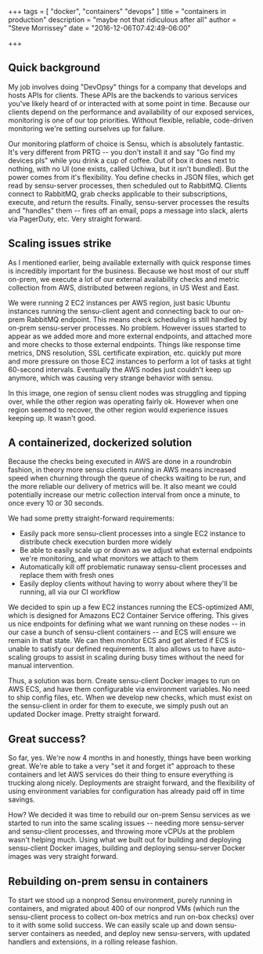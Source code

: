 +++
tags = [
  "docker",
  "containers"
  "devops"
]
title = "containers in production"
description = "maybe not that ridiculous after all"
author = "Steve Morrissey"
date = "2016-12-06T07:42:49-06:00"

+++

## Quick background

My job involves doing "DevOpsy" things for a company that develops and hosts APIs for clients. These APIs are the backends to various services you've likely heard of or interacted with at some point in time. Because our clients depend on the performance and availability of our exposed services, monitoring is one of our top priorities. Without flexible, reliable, code-driven monitoring we're setting ourselves up for failure.

Our monitoring platform of choice is Sensu, which is absolutely fantastic. It's very different from PRTG -- you don't install it and say "Go find my devices pls" while you drink a cup of coffee. Out of box it does next to nothing, with no UI (one exists, called Uchiwa, but it isn't bundled). But the power comes from it's flexibility.  You define checks in JSON files, which get read by sensu-server processes, then scheduled out to RabbitMQ. Clients connect to RabbitMQ, grab checks applicable to their subscriptions, execute, and return the results. Finally, sensu-server processes the results and "handles" them -- fires off an email, pops a message into slack, alerts via PagerDuty, etc. Very straight forward.

## Scaling issues strike

As I mentioned earlier, being available externally with quick response times is incredibly important for the business. Because we host most of our stuff on-prem, we execute a lot of our external availability checks and metric collection from AWS, distributed between regions, in US West and East. 

We were running 2 EC2 instances per AWS region, just basic Ubuntu instances running the sensu-client agent and connecting back to our on-prem RabbitMQ endpoint. This means check scheduling is still handled by on-prem sensu-server processes. No problem. However issues started to appear as we added more and more external endpoints, and attached more and more checks to those external endpoints. Things like response time metrics, DNS resolution, SSL certificate expiration, etc. quickly put more and more pressure on those EC2 instances to perform a lot of tasks at tight 60-second intervals. Eventually the AWS nodes just couldn't keep up anymore, which was causing very strange behavior with sensu.

In this image, one region of sensu client nodes was struggling and tipping over, while the other region was operating fairly ok. However when one region seemed to recover, the other region would experience issues keeping up. It wasn't good.


## A containerized, dockerized solution

Because the checks being executed in AWS are done in a roundrobin fashion, in theory more sensu clients running in AWS means increased speed when churning through the queue of checks waiting to be run, and the more reliable our delivery of metrics will be. It also meant we could potentially increase our metric collection interval from once a minute, to once every 10 or 30 seconds. 

We had some pretty straight-forward requirements:

* Easily pack more sensu-client processes into a single EC2 instance to distribute check execution burden more widely
* Be able to easily scale up or down as we adjust what external endpoints we're monitoring, and what monitors we attach to them
* Automatically kill off problematic runaway sensu-client processes and replace them with fresh ones
* Easily deploy clients without having to worry about where they'll be running, all via our CI workflow

We decided to spin up a few EC2 instances running the ECS-optimized AMI, which is designed for Amazons EC2 Container Service offering. This gives us nice endpoints for defining what we want running on these nodes -- in our case a bunch of sensu-client containers -- and ECS will ensure we remain in that state. We can then monitor ECS and get alerted if ECS is unable to satisfy our defined requirements. It also allows us to have auto-scaling groups to assist in scaling during busy times without the need for manual intervention.

Thus, a solution was born. Create sensu-client Docker images to run on AWS ECS, and have them configurable via environment variables. No need to ship config files, etc. When we develop new checks, which must exist on the sensu-client in order for them to execute, we simply push out an updated Docker image. Pretty straight forward.

## Great success?

So far, yes. We're now 4 months in and honestly, things have been working great. We're able to take a very "set it and forget it" approach to these containers and let AWS services do their thing to ensure everything is trucking along nicely. Deployments are straight forward, and the flexibility of using environment variables for configuration has already paid off in time savings.

How? We decided it was time to rebuild our on-prem Sensu services as we started to run into the same scaling issues -- needing more sensu-server and sensu-client processes, and throwing more vCPUs at the problem wasn't helping much. Using what we built out for building and deploying sensu-client Docker images, building and deploying sensu-server Docker images was very straight forward. 

## Rebuilding on-prem sensu in containers

To start we stood up a nonprod Sensu environment, purely running in containers, and migrated about 400 of our nonprod VMs (which run the sensu-client process to collect on-box metrics and run on-box checks) over to it with some solid success. We can easily scale up and down sensu-server containers as needed, and deploy new sensu-servers, with updated handlers and extensions, in a rolling release fashion. 
